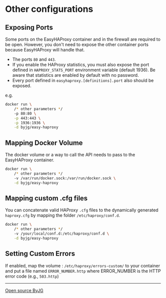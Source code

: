 # Other configurations

## Exposing Ports

Some ports on the EasyHAProxy container and in the firewall are required to be open. However, you don't need to expose the other container ports because EasyHAProxy will handle that.

- The ports `80` and `443`.
- If you enable the HAProxy statistics, you must also expose the port defined in `HAPROXY_STATS_PORT` environment variable (default 1936). Be aware that statistics are enabled by default with no password.
- Every port defined in `easyhaproxy.[definitions].port` also should be exposed. 

e.g.

```bash
docker run \
    /* other parameters */
    -p 80:80 \
    -p 443:443 \
    -p 1936:1936 \
    -d byjg/easy-haproxy
```

## Mapping Docker Volume

The docker volume or a way to call the API needs to pass to the EasyHAProxy container.

```bash
docker run \
    /* other parameters */
    -v /var/run/docker.sock:/var/run/docker.sock \
    -d byjg/easy-haproxy
```

## Mapping custom .cfg files

You can concatenate valid HAProxy `.cfg` files to the dynamically generated `haproxy.cfg` by mapping the folder `/etc/haproxy/conf.d`.

```bash
docker run \
    /* other parameters */
    -v /your/local/conf.d:/etc/haproxy/conf.d \
    -d byjg/easy-haproxy
```

## Setting Custom Errors

If enabled, map the volume : `/etc/haproxy/errors-custom/` to your container and put a file named `ERROR_NUMBER.http`
where ERROR_NUMBER is the HTTP error code (e.g., `503.http`)

----
[Open source ByJG](http://opensource.byjg.com)